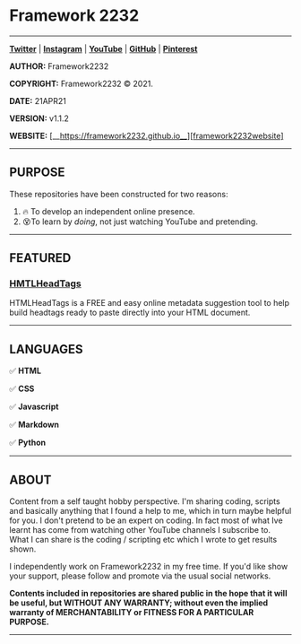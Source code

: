 # Framework 2232

---

[__Twitter__][Twitter]
| [__Instagram__][Instagram]
| [__YouTube__][YouTube]
| [__GitHub__][GitHub]
| [__Pinterest__][Pinterest]


__AUTHOR:__ Framework2232

__COPYRIGHT:__ Framework2232 © 2021.

__DATE:__ 21APR21

__VERSION:__ v1.1.2

__WEBSITE:__ [__https://framework2232.github.io__][framework2232website]

---

## PURPOSE

These repositories have been constructed for two reasons: 
1. :fire: To develop an independent online presence. 
1. :dizzy_face:To learn by _doing_, not just watching YouTube and pretending. 

---

## FEATURED

### [HMTLHeadTags][HMTLHeadTags]
HTMLHeadTags is a FREE and easy online metadata suggestion tool to help build headtags ready to paste directly into your HTML document.

---

## LANGUAGES

:white_check_mark: __HTML__

:white_check_mark: __CSS__

:white_check_mark: __Javascript__

:white_check_mark: __Markdown__

:white_check_mark: __Python__

---

## ABOUT

Content from a self taught hobby perspective. I'm sharing coding, scripts and basically anything that I found a help to me, which in turn maybe helpful for you. I don't pretend to be an expert on coding. In fact most of what Ive learnt has come from watching other YouTube channels I subscribe to. What I can share is the coding / scripting etc which I wrote to get results shown.

I independently work on Framework2232 in my free time. If you'd like show your support, please follow and promote via the usual social networks.

__Contents included in repositories are shared public in the hope that it will be useful, but WITHOUT ANY WARRANTY; without even the implied warranty of MERCHANTABILITY or FITNESS FOR A PARTICULAR PURPOSE.__

---

[framework2232website]: https://framework2232.github.io "Framework2232"
[HMTLHeadTags]: https://htmlheadtags.com "HTML Headtags"

[Twitter]: https://twitter.com/framework2232 "Twitter - Framework2232"
[Instagram]: https://www.instagram.com/framework2232/ "Instagram - Framework2232"
[YouTube]: https://www.youtube.com/channel/UCRetnFQjIrF2RirN9StsAow "YouTube - Framework2232"
[GitHub]: https://github.com/framework2232 "GitHub - Framework2232"
[Pinterest]: https://www.pinterest.com.au/framework2232/ "Pinterest - Framework2232"
